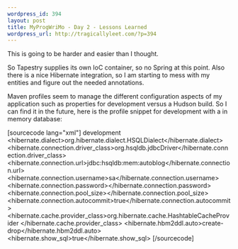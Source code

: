 ```yaml
--- 
wordpress_id: 394
layout: post
title: MyProgWriMo - Day 2 - Lessons Learned
wordpress_url: http://tragicallyleet.com/?p=394
---
```

This is going to be harder and easier than I thought.

So Tapestry supplies its own IoC container, so no Spring at this point. Also there is a nice Hibernate integration, so I am starting to mess with my entities and figure out the needed annotations.

Maven profiles seem to manage the different configuration aspects of my application such as properties for development versus a Hudson build.  So I can find it in the future, here is the profile snippet for development with a in memory database:

[sourcecode lang="xml"]
        <profile>
            <id>development</id>
            <properties>
                <hibernate.dialect>org.hibernate.dialect.HSQLDialect</hibernate.dialect>
                <hibernate.connection.driver_class>org.hsqldb.jdbcDriver</hibernate.connection.driver_class>
                <hibernate.connection.url>jdbc:hsqldb:mem:autoblog</hibernate.connection.url>
                <hibernate.connection.username>sa</hibernate.connection.username>
                <hibernate.connection.password></hibernate.connection.password>
                <hibernate.connection.pool_size></hibernate.connection.pool_size>
                <hibernate.connection.autocommit>true</hibernate.connection.autocommit>
                <hibernate.cache.provider_class>org.hibernate.cache.HashtableCacheProvider
                </hibernate.cache.provider_class>
                <hibernate.hbm2ddl.auto>create-drop</hibernate.hbm2ddl.auto>
                <hibernate.show_sql>true</hibernate.show_sql>
            </properties>
        </profile>
[/sourcecode]
